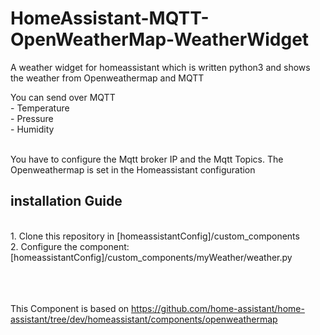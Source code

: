 # HomeAssistant-MQTT-OpenWeatherMap-WeatherWidget
A weather widget for homeassistant which is written python3 and shows the weather from Openweathermap and MQTT

You can send over MQTT
 <br>   -  Temperature
 <br>   -  Pressure
 <br>   -  Humidity
   
 <br>
 You have to configure the Mqtt broker IP and the Mqtt Topics. The Openweathermap is set in the Homeassistant configuration
 <br>
 <h2> installation Guide </h2> <br>
 1. Clone this repository in [homeassistantConfig]/custom_components  <br>
 2. Configure the component: [homeassistantConfig]/custom_components/myWeather/weather.py
 
 <br><br><br>
 This Component is based on https://github.com/home-assistant/home-assistant/tree/dev/homeassistant/components/openweathermap
 
 
